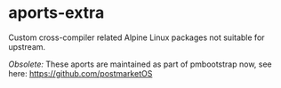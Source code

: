 # aports-extra
Custom cross-compiler related Alpine Linux packages not suitable for upstream.

*Obsolete:* These aports are maintained as part of pmbootstrap now, see here: https://github.com/postmarketOS

